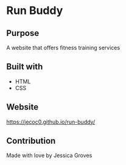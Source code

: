 # Run Buddy

## Purpose
A website that offers fitness training services

## Built with
* HTML
* CSS

## Website
https://jecoc0.github.io/run-buddy/

## Contribution
Made with love by Jessica Groves
